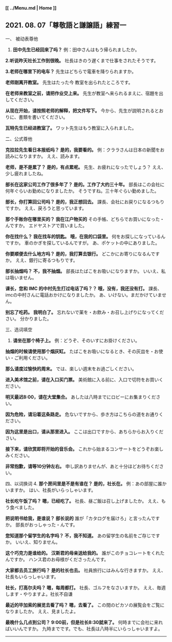 **[[ ../Menu.md | Home ]]**
## 2021. 08. 07「尊敬語と謙譲語」練習一
一、 被动表尊他
1. **田中先生已经回来了吗？**
例：田中さんはもう帰られましたか。

**2.听说昨天社长工作到很晚。**
社長はきのう遅くまで仕事をされたそうです。

**3.老师在哪里下的电车？**
先生はどちらで電車を降りられますか。

**老师刚离开教室。**
先生はたった今 教室を出られたところです。

**在老师来教室之前，请把作业交上来。**
先生が教室へ来られるまえに、宿題を出してください。

**从现在开始，请按照老师的解释，把文件写下。**
今から、先生が説明されるとおりに、書類を書いてください。

**瓦特先生已经进教室了。**
ワット先生はもう教室に入られました。

二、公式尊他

**克拉拉先生看日本报纸吗？
是的，我要看的。**
例：クララさんは日本の新聞をお読みになりますか。
    ええ、読みます。

**老师，是不是累了？
是的，有点累呢。**
先生、お疲れになったでしょう？
    ええ、少し疲れましたね。

**部长在这家公司工作了很多年了？
是的。工作了大约三十年。**
部長はこの会社に何年ぐらいお勤めになりましたか。
    そうですね。三十年ぐらい勤めました。

**部长，你打算回公司吗？
是的，我正想回去。**
課長、会社にお戻りになるつもりですか。
    ええ、戻ろうと思っています。

**那个手账你在哪里买的？
我在江户物买的**
その手帳、どちらでお買いになった・んですか。
    エドヤストアで買いました。

**你在找什么？
我在找车的钥匙。
哦，在我的口袋里。**
何をお探しになっているんですか。
    車のかぎを探しているんですが。
    あ、ポケットの中にありました。

**你要顺便去什么地方吗？
是的，我打算去银行。**
どこかにお寄りになるんですか。
    ええ、銀行に寄るつもりです。

**部长抽烟吗？
不，我不抽烟。**
部長はたばこをお吸いになりますか。
    いいえ、私は吸いません。

**课长，您和 IMC 的中村先生打过电话了吗？？
哦，没有，我还没有打。**
課長、imcの中村さんに電話おかけになりましたか。
    あ、いけない。まだかけていません。

**别忘了吃药。
我明白了。**
忘れないで薬を・お飲み・お召し上げりになってください。
    分かりました。

三、选词填空
1. **请坐在那个椅子上。**
例：どうぞ、そのいすにお掛けください。

**抽烟的时候请使用那个烟灰缸。**
たばこをお吸いになるとき、その灰皿を・お使い・ご利用ください。

**那么请度过愉快的周末。**
では、楽しい週末をお過ごしください。

**进入美术馆之前，请在入口买门票。**
美術館に入る前に、入口で切符をお買いください。

**明天最迟8:00，请在大堂集合。**
あしたは八時までにロビーにお集まりください。

**因为危险，请沿着这条路走。**
危ないですから、歩き方はこちらの道をお通りください。

**因为这里是出口，请从那里进入。**
ここは出口ですから、あちらからお入りください。

**接下来，请欣赏即将开始的音乐会。**
これから始まるコンサートをどうぞお楽しみください。

**非常抱歉，请等10分钟左右。**
申し訳ありませんが、あと十分ほどお待ちください。

四、以词换词
4. **那个房间里是不是有谁在？
是的，社长在。**
例：あの部屋に誰かいますか。
    はい、社長がいらっしゃいます。

**社长吃午饭了吗？
嗯，已经吃了。**
社長、昼ご飯は召し上げましたか。
    ええ、もう食べました。

**把说明书给我，是谁说？
部长说的**
誰が「カタログを届けろ」と言ったんですか。
    部長がおっしゃった・んです。

**您知道那个留学生的名字吗？
不，我不知道。**
あの留学生の名前をご存じですか。
    いいえ、知りません。

**这个巧克力是谁给的。
汉斯君的母亲送给我的。**
誰がこのチョコレートをくれたんですか。
ハンス君のお母様がくださったんです。

**大家都去员工旅行吗？
是的社长也去。**
社員旅行にはみんな行きますか。
    ええ、社長もいらっしゃいます。

**社长，打高尔夫吗？
嗯，每周都打。**
社長、ゴルフをなさいますか。
    ええ、毎週します・やりますよ。社长不自谦

**最近的毕加索的展览去看了吗？
嗯，去看了。**
この間のピカソの展覧会をご覧になりましたか。
    ええ、見ましたよ。

**最晚什么几点到公司？
9:00前，但是社长8:30就来了。**
何時までに会社に来ればいいんですか。
    九時までです。でも、社長は八時半にいらっしゃいますよ。


---
